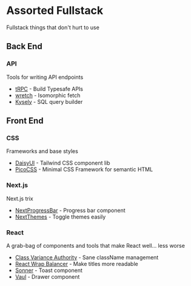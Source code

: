 # Assorted Fullstack
Fullstack things that don't hurt to use

## Back End

### API
Tools for writing API endpoints

* [tRPC](https://trpc.io/) - Build Typesafe APIs
* [wretch](https://github.com/elbywan/wretch) - Isomorphic fetch
* [Kysely](https://github.com/kysely-org/kysely) - SQL query builder


## Front End

### CSS
Frameworks and base styles

* [DaisyUI](https://daisyui.com/) - Tailwind CSS component lib
* [PicoCSS](https://picocss.com/) - Minimal CSS Framework for semantic HTML

### Next.js
Next.js trix

* [NextProgressBar](https://github.com/apal21/nextjs-progressbar) - Progress bar component
* [NextThemes](https://github.com/pacocoursey/next-themes) - Toggle themes easily

### React
A grab-bag of components and tools that make React well... less worse

* [Class Variance Authority](https://github.com/joe-bell/cva) - Sane className management
* [React Wrap Balancer](https://github.com/shuding/react-wrap-balancer) - Make titles more readable
* [Sonner](https://github.com/emilkowalski/sonner) - Toast component
* [Vaul](https://github.com/emilkowalski/vaul) - Drawer component
